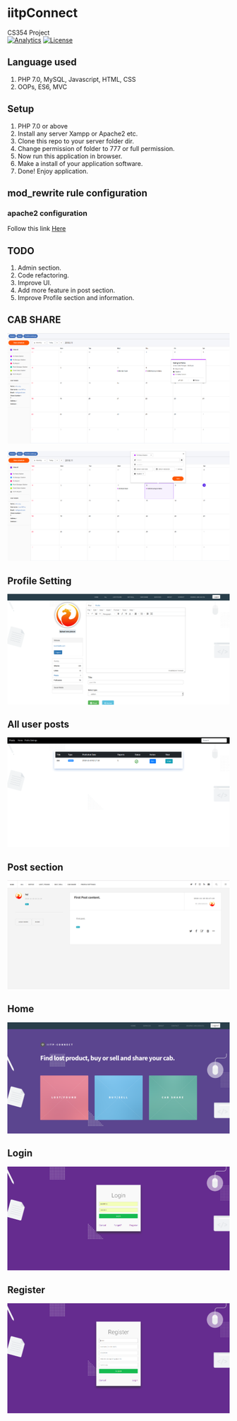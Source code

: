
# iitpConnect 
CS354 Project 
<br>
[![Analytics](https://ga-beacon.appspot.com/UA-129056695-1/iitpConnect/readme)](https://github.com/igrigorik/ga-beacon)
[![License](https://img.shields.io/badge/License-Apache%202.0-blue.svg)](https://opensource.org/licenses/Apache-2.0)  

## Language used
1. PHP 7.0, MySQL, Javascript, HTML, CSS 
2. OOPs, ES6, MVC

## Setup
1. PHP 7.0 or above
2. Install any server Xampp or Apache2 etc.
3. Clone this repo to your server folder dir.
4. Change permission of folder to 777 or full permission.
5. Now run this application in browser.
6. Make a install of your application software.
7. Done! Enjoy application.

## mod_rewrite rule configuration
### apache2 configuration
Follow this link <a href="https://www.digitalocean.com/community/tutorials/how-to-rewrite-urls-with-mod_rewrite-for-apache-on-ubuntu-18-04" >Here</a>

## TODO
1. Admin section.
2. Code refactoring.
3. Improve UI.
4. Add more feature in post section.
5. Improve Profile section and information.
 


## CAB SHARE
<p align="center">
  <img src="docs/5.png" alt="hi" class="inline"/>
</p>


<p align="center">
  <img src="docs/6.png" alt="hi" class="inline"/>
</p>

## Profile Setting
<p align="center">
  <img src="docs/3.png" alt="hi" class="inline"/>
</p>

## All user posts
<p align="center">
  <img src="docs/4.png" alt="hi" class="inline"/>
</p>

## Post section
<p align="center">
  <img src="docs/7.png" alt="hi" class="inline"/>
</p>

## Home
<p align="center">
  <img src="docs/2.png" alt="hi" class="inline"/>
</p>

## Login
<p align="center">
  <img src="docs/8.png" alt="hi" class="inline"/>
</p>

## Register
<p align="center">
  <img src="docs/9.png" alt="hi" class="inline"/>
</p>
